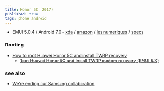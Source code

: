 ```yaml
---
title: Honor 5C (2017)
published: true
tags: phone android
---
```

- EMUI 5.0.4 / Android 7.0 - [xda](https://xdaforums.com/c/honor-5c.5548/) / [amazon](https://www.amazon.fr/gp/product/B01GTOMDIC/ref=ppx_yo_dt_b_search_asin_title?ie=UTF8&psc=1) / [les numeriques](https://www.lesnumeriques.com/telephone-portable/honor-5c-p32605/test.html) / [specs](https://www.devicespecifications.com/en/model/f1483bab)

### Rooting
- [How to root Huawei Honor 5C and install TWRP recovery](https://skyneel.com/install-twrp-recovery-and-root-huawei-honor-5c)
	- [Root Huawei Honor 5C and install TWRP custom recovery (EMUI 5.X)](https://xdaforums.com/t/guide-root-huawei-honor-5c-and-install-twrp-custom-recovery-emui-5-x.3712547/)

### see also
- [	We're ending our Samsung collaboration](https://news.ycombinator.com/item?id=40456107)
